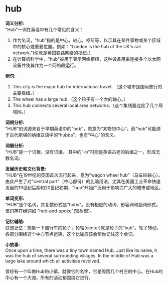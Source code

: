 # hub

**词义分析:**  
"Hub"一词在英语中有几个常见的含义：

  

1.  作为名词，"hub"指的是中心，轴心，枢纽等，以示其在某件事物或某个区域中的核心或重要位置。例如：“London is the hub of the UK's rail network.”(伦敦是英国铁路网络的枢纽。)
2.  在计算机科学中，"hub"被用于表示网络枢纽，这种设备用来连接多个以太网设备并使其作为一个网络段运行。

  

**例句:**

  

1.  This city is the major hub for international travel. （这个城市是国际旅行的主要枢纽。）
2.  The wheel has a large hub.（这个轮子有一个大的轴心。）
3.  This hub connects several local area networks.（这个集线器连接了几个局域网。）

  

**词根分析:**  
"HUB"的词源来自于早期英语中的"hob"，原意为“某物的中心”。而"hob"可能源于古代斯堪的纳维亚语中的“hubba”，也有“中心”的含义。

  

**词缀分析:**  
"HUB"是一个词根，没有词缀。 其中的“-b”可能是英语古老的后缀之一，形成无数名词。

  

**发展历史和文化背景:**  
"HUB"在19世纪的英国首次流行起来，意为"wagon wheel hub"（马车轮轴心）。由此产生了对"central part"（中心部份）的比喻用法，尤其在美国工业革命快速发展的19世纪后期和20世纪初期，"hub"开始广泛用于影响力广大的城市或地区。

  

**单词变形:**  
"HUB"是个名词，其复数形式是"hubs"。没有相应的动词、形容词和副词形式。该词存在组词如 "hub-and-spoke"(辐射型)。

  

**记忆辅助:**  
联想记忆：想象一下自行车的轮子，轮轴(center)就是轮子的"hub"。轮子转动，各部分围绕这个中心节点运转，这个比喻应该会帮你记住这个单词。

  

**小故事:**  
Once upon a time, there was a tiny town named Hub. Just like its name, it was the hub of several surrounding villages. In the middle of Hub was a large lake around which all activities revolved.

  

曾经有一个叫做Hub的小镇。就像它的名字，它是周围几个村庄的中心。在Hub的中心有一个大湖，所有的活动都围绕它进行。
